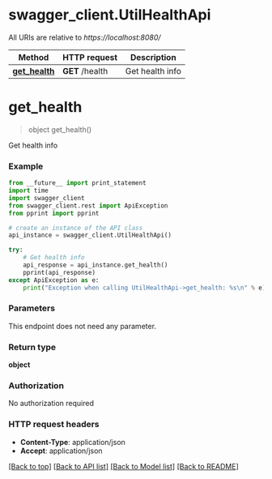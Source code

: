 # swagger_client.UtilHealthApi

All URIs are relative to *https://localhost:8080/*

Method | HTTP request | Description
------------- | ------------- | -------------
[**get_health**](UtilHealthApi.md#get_health) | **GET** /health | Get health info


# **get_health**
> object get_health()

Get health info

### Example 
```python
from __future__ import print_statement
import time
import swagger_client
from swagger_client.rest import ApiException
from pprint import pprint

# create an instance of the API class
api_instance = swagger_client.UtilHealthApi()

try: 
    # Get health info
    api_response = api_instance.get_health()
    pprint(api_response)
except ApiException as e:
    print("Exception when calling UtilHealthApi->get_health: %s\n" % e)
```

### Parameters
This endpoint does not need any parameter.

### Return type

**object**

### Authorization

No authorization required

### HTTP request headers

 - **Content-Type**: application/json
 - **Accept**: application/json

[[Back to top]](#) [[Back to API list]](../README.md#documentation-for-api-endpoints) [[Back to Model list]](../README.md#documentation-for-models) [[Back to README]](../README.md)

